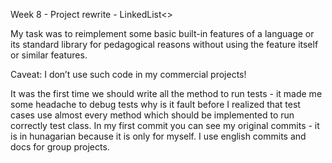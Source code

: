 Week 8 - Project rewrite - LinkedList<>

My task was to reimplement some basic built-in features of a language or its standard library for pedagogical reasons without using the feature itself or similar features. 

Caveat: I don’t use such code in my commercial projects!

It was the first time we should write all the method to run tests - it made me some headache to debug tests why is it fault before I realized that test cases use almost every method which should be implemented to run correctly test class.
In my first commit you can see my original commits - it is in hunagarian because it is only for myself. I use english commits and docs for group projects.
